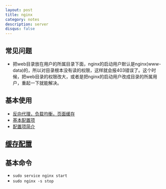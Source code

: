 ```yaml
---
layout: post
title: nginx
category: notes
description: server
disqus: false
---
```


## 常见问题
* 把web目录放在用户的所属目录下面，nginx的启动用户默认是nginx(www-data)的，所以对目录根本没有读的权限，这样就会报403错误了。这个时候，把web目录的权限改大，或者是把nginx的启动用户改成目录的所属用户，重起一下就能解决。

## 基本使用
* [反向代理，负载均衡，页面缓存](http://freeloda.blog.51cto.com/2033581/1288553)
* [基本配置项](https://linux.cn/article-5265-1-rel.html)
* [配置项简介](https://linux.cn/article-5712-1.html)

## [缓存配置](http://mp.weixin.qq.com/s?__biz=MjM5NjQ4MjYwMQ==&mid=208955874&idx=3&sn=73013bc7d5d8f9502e5f1f7078797e51&scene=0#rd)


## 基本命令

* `sudo service nginx start`
* `sudo nginx -s stop`
